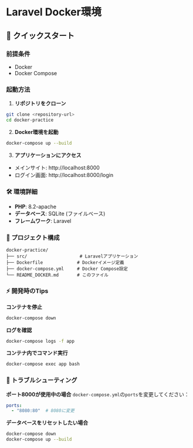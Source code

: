 # Laravel Docker環境

## 🚀 クイックスタート

### 前提条件
- Docker
- Docker Compose

### 起動方法

1. **リポジトリをクローン**
```bash
git clone <repository-url>
cd docker-practice
```

2. **Docker環境を起動**
```bash
docker-compose up --build
```

3. **アプリケーションにアクセス**
- メインサイト: http://localhost:8000
- ログイン画面: http://localhost:8000/login

### 🛠️ 環境詳細

- **PHP**: 8.2-apache
- **データベース**: SQLite (ファイルベース)
- **フレームワーク**: Laravel

### 📁 プロジェクト構成

```
docker-practice/
├── src/                    # Laravelアプリケーション
├── Dockerfile             # Dockerイメージ定義
├── docker-compose.yml     # Docker Compose設定
└── README_DOCKER.md       # このファイル
```

### ⚡ 開発時のTips

**コンテナを停止**
```bash
docker-compose down
```

**ログを確認**
```bash
docker-compose logs -f app
```

**コンテナ内でコマンド実行**
```bash
docker-compose exec app bash
```

### 🔧 トラブルシューティング

**ポート8000が使用中の場合**
`docker-compose.yml`の`ports`を変更してください：
```yaml
ports:
  - "8080:80"  # 8080に変更
```

**データベースをリセットしたい場合**
```bash
docker-compose down
docker-compose up --build
```
